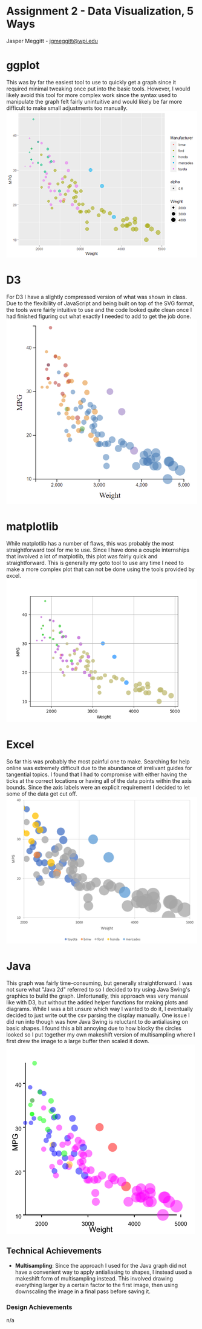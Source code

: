 Assignment 2 - Data Visualization, 5 Ways  
===
Jasper Meggitt - jgmeggitt@wpi.edu

# ggplot
This was by far the easiest tool to use to quickly get a graph since it required minimal tweaking
once put into the basic tools. However, I would likely avoid this tool for more complex work since
the syntax used to manipulate the graph felt fairly unintuitive and would likely be far more
difficult to make small adjustments too manually.
![R output](img/r-out.png)

# D3
For D3 I have a slightly compressed version of what was shown in class. Due to the flexibility of
JavaScript and being built on top of the SVG format, the tools were fairly intuitive to use and the
code looked quite clean once I had finished figuring out what exactly I needed to add to get the job
done.
![D3 output](img/d3-out.png)

# matplotlib
While matplotlib has a number of flaws, this was probably the most straightforward tool for me to
use. Since I have done a couple internships that involved a lot of matplotlib, this plot was fairly
quick and straightforward. This is generally my goto tool to use any time I need to make a more
complex plot that can not be done using the tools provided by excel.
![matplotlib output](img/matplotlib-out.png)

# Excel
So far this was probably the most painful one to make. Searching for help online was extremely difficult due to the abundance of irrelivant guides for tangential topics. I found that I had to compromise with either having the ticks at the correct locations or having all of the data points within the axis bounds. Since the axis labels were an explicit requirement I decided to let some of the data get cut off.
![Excel output](img/excel-out.png)

# Java
This graph was fairly time-consuming, but generally straightforward. I was not sure what "Java 2d" referred to so I decided to try using Java Swing's graphics to build the graph. Unfortunatly, this approach was very manual like with D3, but without the added helper functions for making plots and diagrams. While I was a bit unsure which way I wanted to do it, I eventually decided to just write out the csv parsing the display manually. One issue I did run into though was how Java Swing is reluctant to do antialiasing on basic shapes. I found this a bit annoying due to how blocky the circles looked so I put together my own makeshift version of multisampling where I first drew the image to a large buffer then scaled it down.
![Java output](img/java-out.png)

## Technical Achievements
- **Multisampling**: Since the approach I used for the Java graph did not have a convenient way to
apply antialiasing to shapes, I instead used a makeshift form of multisampling instead. This involved
drawing everything larger by a certain factor to the first image, then using downscaling the image
in a final pass before saving it.

### Design Achievements
n/a
